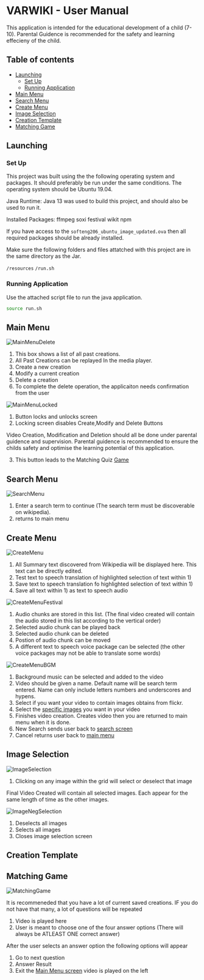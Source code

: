 # VARWIKI - User Manual 

This application is intended for the educational development of a child (7-10).
Parental Guidence is recommended for the safety and learning effecieny of the child.

## Table of contents

<!--ts-->
   * [Launching](#launching)
      * [Set Up](#set-up)
      * [Running Application](#running-application)
   * [Main Menu](#main-menu)
   * [Search Menu](#search-menu)
   * [Create Menu](#create-menu)
   * [Image Selection](#image-selection)
   * [Creation Template](#creation-template)
   * [Matching Game](#matching-game)
<!--te-->


## Launching

### Set Up
This project was built using the the following operating system and packages. It should preferably be run under the same conditions.
The operating system should be Ubuntu 19.04.

Java Runtime:
Java 13 was used to build this project, and should also be used to run it.


Installed Packages:
  ffmpeg
  soxi
  festival
  wikit
  npm

If you have access to the `softeng206_ubuntu_image_updated.ova` then all required packages should be already installed.


Make sure the following folders and files attatched with this project are in the same directory as the Jar.

`/resources`
`/run.sh`




### Running Application

Use the attached script file to run the java application.

```bash
source run.sh
```







## Main Menu

![MainMenuDelete](/UserManualImages/MainMenuDelete.png)

1) This box shows a list of all past creations. 
2) All Past Creations can be replayed In the media player.
3) Create a new creation
4) Modify a current creation
5) Delete a creation
6) To complete the delete operation, the applicaiton needs confirmation from the user

![MainMenuLocked](/UserManualImages/MainMenuLocked.png)

1) Button locks and unlocks screen
2) Locking screen disables Create,Modify and Delete Buttons

Video Creation, Modification and Deletion should all be done under parental guidence and supervision. Parental guidence is recommended to ensure the childs safety and optimise the learning potential of this application.

3) This button leads to the Matching Quiz [Game](#matching-game)

## Search Menu

![SearchMenu](/UserManualImages/SearchMenu.png)

1) Enter a search term to continue (The search term must be discoverable on wikipedia).
2) returns to main menu

## Create Menu

![CreateMenu](/UserManualImages/CreateMenu.png)

1) All Summary text discovered from Wikipedia will be displayed here. This text can be directly edited.
2) Test text to speech translation of highlighted selection of text within 1)
3) Save text to speech translation fo highlighted selection of text within 1)
4) Save all text within 1) as text to speech audio

![CreateMenuFestival](/UserManualImages/CreateMenuFestival.png)

1) Audio chunks are stored in this list. (The final video created will contain the audio stored in this list according to the vertical order)
2) Selected audio chunk can be played back
3) Selected audio chunk can be deleted
4) Postion of audio chunk can be moved
5) A different text to speech voice package can be selected (the other voice packages may not be able to translate some words)

![CreateMenuBGM](/UserManualImages/CreateMenuBGM.png)

1) Background music can be selected and added to the video
2) Video should be given a name. Default name will be search term entered. Name can only include letters numbers and underscores and hypens.
3) Select if you want your video to contain images obtains from flickr.
4) Select the [specific images](#image-selection) you want in your video
5) Finishes video creation. Creates video then you are returned to main menu when it is done.
6) New Search sends user back to [search screen](#search-menu)
7) Cancel returns user back to [main menu](#main-menu)

## Image Selection

![ImageSelection](/UserManualImages/ImageSelection.png)

1) Clicking on any image within the grid will select or deselect that image

Final Video Created will contain all selected images. Each appear for the same length of time as the other images.

![ImageNegSelection](/UserManualImages/ImageNegSelection.png)

1) Deselects all images
2) Selects all images
3) Closes image selection screen


## Creation Template





## Matching Game

![MatchingGame](/UserManualImages/MatchingGame.png)
 
It is recommeneded that you have a lot of current saved creations. IF you do not have that many, a lot of questions will be repeated
 
1) Video is played here
2) User is meant to choose one of the four answer options (There will always be ATLEAST ONE correct answer)

After the user selects an answer option the following options will appear

1) Go to next question
2) Answer Result
3) Exit the [Main Menu screen](#main-menu)
video is played on the left



